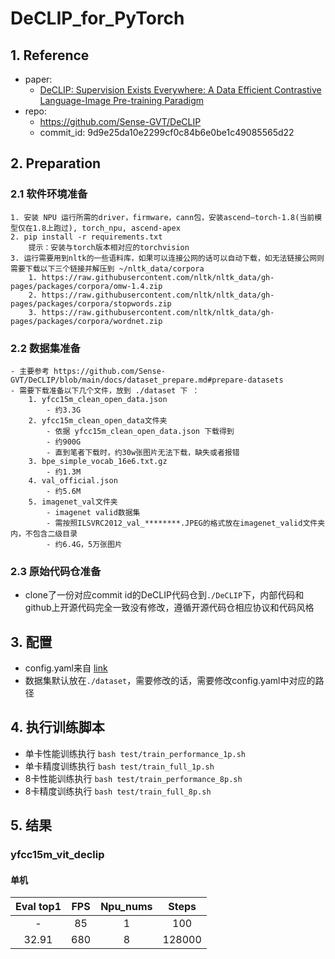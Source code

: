 # DeCLIP_for_PyTorch

## 1. Reference
- paper:
    - [DeCLIP: Supervision Exists Everywhere: A Data Efficient Contrastive Language-Image Pre-training Paradigm](https://arxiv.org/abs/2110.05208)
- repo: 
    - https://github.com/Sense-GVT/DeCLIP
    - commit_id: 9d9e25da10e2299cf0c84b6e0be1c49085565d22 

## 2. Preparation
### 2.1 软件环境准备
    1. 安装 NPU 运行所需的driver，firmware，cann包，安装ascend—torch-1.8(当前模型仅在1.8上跑过), torch_npu, ascend-apex
    2. pip install -r requirements.txt
        提示：安装与torch版本相对应的torchvision
    3. 运行需要用到nltk的一些语料库，如果可以连接公网的话可以自动下载，如无法链接公网则需要下载以下三个链接并解压到 ~/nltk_data/corpora 
        1. https://raw.githubusercontent.com/nltk/nltk_data/gh-pages/packages/corpora/omw-1.4.zip
        2. https://raw.githubusercontent.com/nltk/nltk_data/gh-pages/packages/corpora/stopwords.zip
        3. https://raw.githubusercontent.com/nltk/nltk_data/gh-pages/packages/corpora/wordnet.zip

### 2.2 数据集准备
    - 主要参考 https://github.com/Sense-GVT/DeCLIP/blob/main/docs/dataset_prepare.md#prepare-datasets
    - 需要下载准备以下几个文件，放到 ./dataset 下 ：
        1. yfcc15m_clean_open_data.json
            - 约3.3G
        2. yfcc15m_clean_open_data文件夹
            - 依据 yfcc15m_clean_open_data.json 下载得到
            - 约900G
            - 直到笔者下载时，约30w张图片无法下载，缺失或者报错
        3. bpe_simple_vocab_16e6.txt.gz
            - 约1.3M
        4. val_official.json
            - 约5.6M
        5. imagenet_val文件夹
            - imagenet valid数据集
            - 需按照ILSVRC2012_val_********.JPEG的格式放在imagenet_valid文件夹内，不包含二级目录
            - 约6.4G，5万张图片

### 2.3 原始代码仓准备
- clone了一份对应commit id的DeCLIP代码仓到```./DeCLIP```下，内部代码和github上开源代码完全一致没有修改，遵循开源代码仓相应协议和代码风格

## 3. 配置
- config.yaml来自 [link](https://github.com/Sense-GVT/DeCLIP/blob/main/experiments/declip_experiments/yfcc15m/yfcc15m_vit_declip/config.yaml)
- 数据集默认放在```./dataset```，需要修改的话，需要修改config.yaml中对应的路径
  
## 4. 执行训练脚本
- 单卡性能训练执行 `bash test/train_performance_1p.sh`
- 单卡精度训练执行 `bash test/train_full_1p.sh`
- 8卡性能训练执行 `bash test/train_performance_8p.sh`
- 8卡精度训练执行 `bash test/train_full_8p.sh`

## 5. 结果

### yfcc15m_vit_declip

#### 单机

| Eval top1 | FPS       | Npu_nums  | Steps       |
| :------:  | :------:  | :------:  | :------:    |
| -         | 85       | 1          | 100         |
| 32.91     | 680      | 8          | 128000      |



